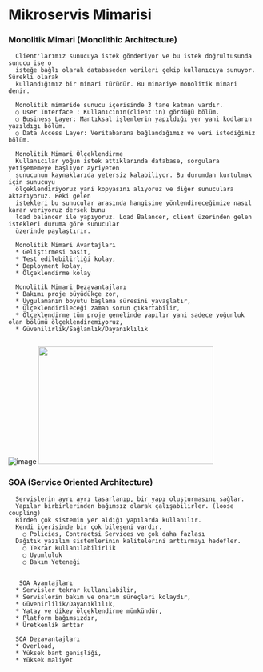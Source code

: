 # Mikroservis Mimarisi

### Monolitik Mimari (Monolithic Architecture)
```
  Client'larımız sunucuya istek gönderiyor ve bu istek doğrultusunda sunucu ise o 
  isteğe bağlı olarak databaseden verileri çekip kullanıcıya sunuyor. Sürekli olarak 
  kullandığımız bir mimari türüdür. Bu mimariye monolitik mimari denir.  
  
  Monolitik mimaride sunucu içerisinde 3 tane katman vardır.
  ○ User Interface : Kullanıcının(client'ın) gördüğü bölüm.
  ○ Business Layer: Mantıksal işlemlerin yapıldığı yer yani kodların yazıldıgı bölüm.
  ○ Data Access Layer: Veritabanına bağlandığımız ve veri istediğimiz bölüm.
  
  Monolitik Mimari Ölçeklendirme
  Kullanıcılar yoğun istek attıklarında database, sorgulara yetişememeye başlıyor ayriyeten 
  sunucunun kaynaklarıda yetersiz kalabiliyor. Bu durumdan kurtulmak için sunucuyu
  ölçeklendiriyoruz yani kopyasını alıyoruz ve diğer sunuculara aktarıyoruz. Peki gelen 
  istekleri bu sunucular arasında hangisine yönlendireceğimize nasıl karar veriyoruz dersek bunu 
  load balancer ile yapıyoruz. Load Balancer, client üzerinden gelen istekleri duruma göre sunucular
  üzerinde paylaştırır.
  
  Monolitik Mimari Avantajları
  * Geliştirmesi basit,
  * Test edilebilirliği kolay,
  * Deployment kolay,
  * Ölçeklendirme kolay
  
  Monolitik Mimari Dezavantajları
  * Bakımı proje büyüdükçe zor,
  * Uygulamanın boyutu başlama süresini yavaşlatır,
  * Ölçeklendirileceği zaman sorun çıkartabilir,
  * Ölçeklendirme tüm proje genelinde yapılır yani sadece yoğunluk olan bölümü ölçeklendiremiyoruz,
  * Güvenilirlik/Sağlamlık/Dayanıklılık
  
```

![image](https://user-images.githubusercontent.com/62007900/186894883-07d0091f-dd6d-4ff9-ab47-f72d202e38ad.png)
<img src="https://user-images.githubusercontent.com/62007900/186898203-792ab1b5-d47b-4373-b48b-720c5549b788.png" width="350" height="235">


### SOA (Service Oriented Architecture)
```
  Servislerin ayrı ayrı tasarlanıp, bir yapı oluşturmasını sağlar.
  Yapılar birbirlerinden bağımsız olarak çalışabilirler. (loose coupling)
  Birden çok sistemin yer aldığı yapılarda kullanılır.
  Kendi içerisinde bir çok bileşeni vardır.
    ○ Policies, Contractsi Services ve çok daha fazlası
  Dağıtık yazılım sistemlerinin kalitelerini arttırmayı hedefler.
    ○ Tekrar kullanılabilirlik
    ○ Uyumluluk
    ○ Bakım Yeteneği
    
  
   SOA Avantajları
  * Servisler tekrar kullanılabilir,
  * Servislerin bakım ve onarım süreçleri kolaydır,
  * Güvenirlilik/Dayanıklılık,
  * Yatay ve dikey ölçeklendirme mümkündür,
  * Platform bağımsızdır,
  * Üretkenlik arttar
  
  SOA Dezavantajları
  * Overload,
  * Yüksek bant genişliği,
  * Yüksek maliyet
 
```































